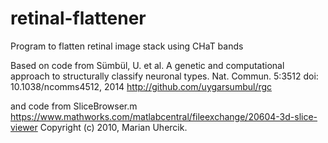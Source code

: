 # retinal-flattener
Program to flatten retinal image stack using CHaT bands

Based on code from Sümbül, U. et al. A genetic and computational approach to structurally classify neuronal types. Nat. Commun. 5:3512 doi: 10.1038/ncomms4512, 2014 http://github.com/uygarsumbul/rgc

and code from SliceBrowser.m https://www.mathworks.com/matlabcentral/fileexchange/20604-3d-slice-viewer
Copyright (c) 2010, Marian Uhercik.
